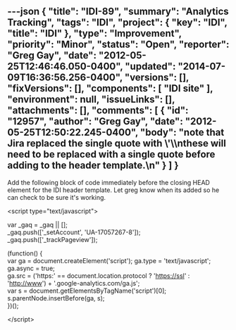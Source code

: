 ---json
{
  "title": "IDI-89",
  "summary": "Analytics Tracking",
  "tags": "IDI",
  "project": {
    "key": "IDI",
    "title": "IDI"
  },
  "type": "Improvement",
  "priority": "Minor",
  "status": "Open",
  "reporter": "Greg Gay",
  "date": "2012-05-25T12:46:46.050-0400",
  "updated": "2014-07-09T16:36:56.256-0400",
  "versions": [],
  "fixVersions": [],
  "components": [
    "IDI site"
  ],
  "environment": null,
  "issueLinks": [],
  "attachments": [],
  "comments": [
    {
      "id": "12957",
      "author": "Greg Gay",
      "date": "2012-05-25T12:50:22.245-0400",
      "body": "note that Jira replaced the single quote with \\&#39;\\\nthese will need to be replaced with a single quote before adding to the header template.\n"
    }
  ]
}
---
Add the following block of code immediately before the closing HEAD element for the IDI header template. Let greg know when its added so he can check to be sure it's working.

\<script type="text/javascript">

var \_gaq = \_gaq || \[];\
\_gaq.push(\['\_setAccount', 'UA-17057267-8']);\
\_gaq.push(\['\_trackPageview']);

(function() {\
var ga = document.createElement('script'); ga.type = 'text/javascript'; ga.async = true;\
ga.src = ('https:' == document.location.protocol ? '[https://ssl](https://ssl/)' : '[http://www](http://www/)') + '.google-analytics.com/ga.js';\
var s = document.getElementsByTagName('script')\[0]; s.parentNode.insertBefore(ga, s);\
})();

\</script>

        